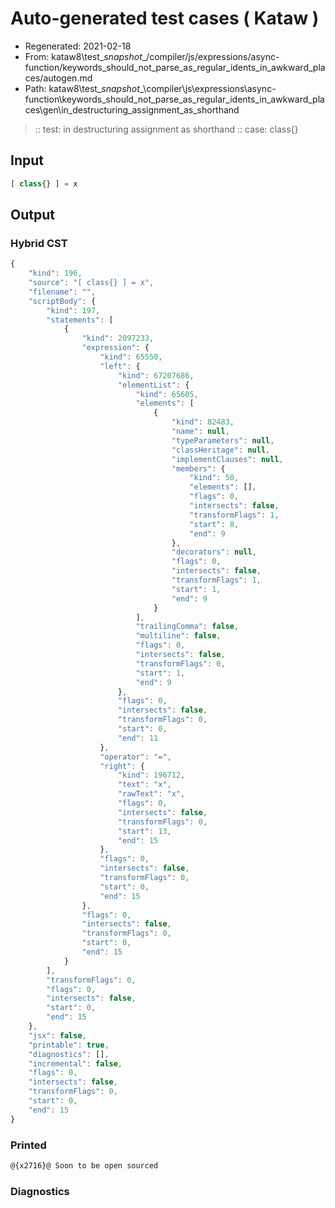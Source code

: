 # Auto-generated test cases ( Kataw )
- Regenerated: 2021-02-18
- From: kataw8\test\__snapshot__/compiler/js/expressions/async-function/keywords_should_not_parse_as_regular_idents_in_awkward_places/autogen.md
- Path: kataw8\test\__snapshot__\compiler\js\expressions\async-function\keywords_should_not_parse_as_regular_idents_in_awkward_places\gen\in_destructuring_assignment_as_shorthand
> :: test: in destructuring assignment as shorthand
> :: case: class{}
## Input

`````js
[ class{} ] = x
`````

## Output


### Hybrid CST


```javascript
{
    "kind": 196,
    "source": "[ class{} ] = x",
    "filename": "",
    "scriptBody": {
        "kind": 197,
        "statements": [
            {
                "kind": 2097233,
                "expression": {
                    "kind": 65550,
                    "left": {
                        "kind": 67207686,
                        "elementList": {
                            "kind": 65605,
                            "elements": [
                                {
                                    "kind": 82483,
                                    "name": null,
                                    "typeParameters": null,
                                    "classHeritage": null,
                                    "implementClauses": null,
                                    "members": {
                                        "kind": 50,
                                        "elements": [],
                                        "flags": 0,
                                        "intersects": false,
                                        "transformFlags": 1,
                                        "start": 8,
                                        "end": 9
                                    },
                                    "decorators": null,
                                    "flags": 0,
                                    "intersects": false,
                                    "transformFlags": 1,
                                    "start": 1,
                                    "end": 9
                                }
                            ],
                            "trailingComma": false,
                            "multiline": false,
                            "flags": 0,
                            "intersects": false,
                            "transformFlags": 0,
                            "start": 1,
                            "end": 9
                        },
                        "flags": 0,
                        "intersects": false,
                        "transformFlags": 0,
                        "start": 0,
                        "end": 11
                    },
                    "operator": "=",
                    "right": {
                        "kind": 196712,
                        "text": "x",
                        "rawText": "x",
                        "flags": 0,
                        "intersects": false,
                        "transformFlags": 0,
                        "start": 13,
                        "end": 15
                    },
                    "flags": 0,
                    "intersects": false,
                    "transformFlags": 0,
                    "start": 0,
                    "end": 15
                },
                "flags": 0,
                "intersects": false,
                "transformFlags": 0,
                "start": 0,
                "end": 15
            }
        ],
        "transformFlags": 0,
        "flags": 0,
        "intersects": false,
        "start": 0,
        "end": 15
    },
    "jsx": false,
    "printable": true,
    "diagnostics": [],
    "incremental": false,
    "flags": 0,
    "intersects": false,
    "transformFlags": 0,
    "start": 0,
    "end": 15
}
```

### Printed


```javascript
@{x2716}@ Soon to be open sourced
```

### Diagnostics


```javascript

```

